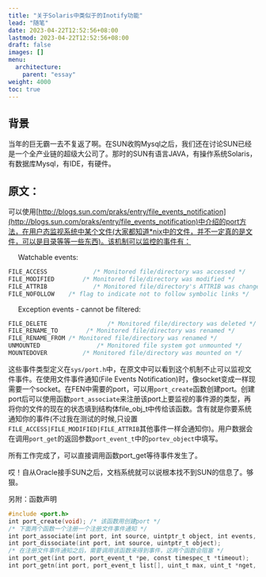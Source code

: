 ```yaml
---
title: "关于Solaris中类似于的Inotify功能"
lead: "随笔"
date: 2023-04-22T12:52:56+08:00
lastmod: 2023-04-22T12:52:56+08:00
draft: false
images: []
menu:
  architecture:
    parent: "essay"
weight: 4000
toc: true
---
```


## 背景
当年的巨无霸一去不复返了啊。在SUN收购Mysql之后，我们还在讨论SUN已经是一个全产业链的超级大公司了。那时的SUN有语言JAVA，有操作系统Solaris，有数据库Mysql，有IDE，有硬件。

## 原文：
可以使用[http://blogs.sun.com/praks/entry/file_events_notification](http://blogs.sun.com/praks/entry/file_events_notification)中介绍的port方法，在用户态监视系统中某个文件(大家都知道*nix中的文件，并不一定真的是文件，可以是目录等等一些东西)。该机制可以监控的事件有：

     Watchable events:
```C
FILE_ACCESS             /* Monitored file/directory was accessed */
FILE_MODIFIED        /* Monitored file/directory was modified */
FILE_ATTRIB             /* Monitored file/directory's ATTRIB was changed */
FILE_NOFOLLOW    /* flag to indicate not to follow symbolic links */
```
     Exception events - cannot be filtered:
```C
FILE_DELETE                 /* Monitored file/directory was deleted */
FILE_RENAME_TO        /* Monitored file/directory was renamed */
FILE_RENAME_FROM /* Monitored file/directory was renamed */
UNMOUNTED                /* Monitored file system got unmounted */
MOUNTEDOVER          /* Monitored file/directory was mounted on */
```
这些事件类型定义在`sys/port.h`中，在原文中可以看到这个机制不止可以监视文件事件。在使用文件事件通知(File Events Notification)时，像socket变成一样现需要一个socket。在FEN中需要的port，可以用`port_create`函数创建port。创建port后可以使用函数`port_associate`来注册该port上要监视的事件源的类型，再将你的文件的现在的状态填到结构体file_obj_t中传给该函数。含有就是你要系统通知你的事件(不过我在测试的时候,只设置`FILE_ACCESS|FILE_MODIFIED|FILE_ATTRIB`其他事件一样会通知你)。用户数据会在调用`port_get`的返回参数`port_event_t`中的`portev_object`中填写。

所有工作完成了，可以直接调用函数port_get等待事件发生了。

哎！自从Oracle接手SUN之后，文档系统就可以说根本找不到SUN的信息了。够狠。

另附：函数声明
```C
#include <port.h> 
int port_create(void); /* 该函数用创建port */
/* 下面两个函数一个注册一个注册文件事件通知 */
int port_associate(int port, int source, uintptr_t object, int events, void *user);
int port_dissociate(int port, int source, uintptr_t object);
/* 在注册文件事件通知之后，需要调用该函数来得到事件，这两个函数会阻塞 */
int port_get(int port, port_event_t *pe, const timespec_t *timeout);
int port_getn(int port, port_event_t list[], uint_t max, uint_t *nget, const timespec_t *timeout);
```
